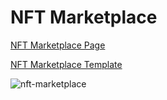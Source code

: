 # NFT Marketplace
[NFT Marketplace Page](https://sashanebo.github.io/nft-marketplace/)

[NFT Marketplace Template](https://www.figma.com/file/HCGnL5pRC41uN7pC9hTh8G/NFT-Marketplace-Template---Create-an-NFT-website-in-minutes-(Community)?type=design&node-id=1672%3A23010&mode=design&t=2lD5M6BbsBhwUCGl-1)

![nft-marketplace](https://github.com/SashaNebo/portfolio/assets/118817047/be7bc1ba-d710-41ab-9c1c-09eb45684fb6)
